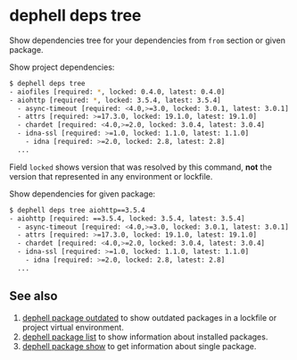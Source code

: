 # dephell deps tree

Show dependencies tree for your dependencies  from `from` section or given package.

Show project dependencies:

```bash
$ dephell deps tree
- aiofiles [required: *, locked: 0.4.0, latest: 0.4.0]
- aiohttp [required: *, locked: 3.5.4, latest: 3.5.4]
  - async-timeout [required: <4.0,>=3.0, locked: 3.0.1, latest: 3.0.1]
  - attrs [required: >=17.3.0, locked: 19.1.0, latest: 19.1.0]
  - chardet [required: <4.0,>=2.0, locked: 3.0.4, latest: 3.0.4]
  - idna-ssl [required: >=1.0, locked: 1.1.0, latest: 1.1.0]
    - idna [required: >=2.0, locked: 2.8, latest: 2.8]
  ...
```

Field `locked` shows version that was resolved by this command, **not** the version that represented in any environment or lockfile.

Show dependencies for given package:

```bash
$ dephell deps tree aiohttp==3.5.4
- aiohttp [required: ==3.5.4, locked: 3.5.4, latest: 3.5.4]
  - async-timeout [required: <4.0,>=3.0, locked: 3.0.1, latest: 3.0.1]
  - attrs [required: >=17.3.0, locked: 19.1.0, latest: 19.1.0]
  - chardet [required: <4.0,>=2.0, locked: 3.0.4, latest: 3.0.4]
  - idna-ssl [required: >=1.0, locked: 1.1.0, latest: 1.1.0]
    - idna [required: >=2.0, locked: 2.8, latest: 2.8]
  ...
```

## See also

1. [dephell package outdated](cmd-package-list) to show outdated packages in a lockfile or project virtual environment.
1. [dephell package list](cmd-package-list) to show information about installed packages.
1. [dephell package show](cmd-package-show) to get information about single package.
